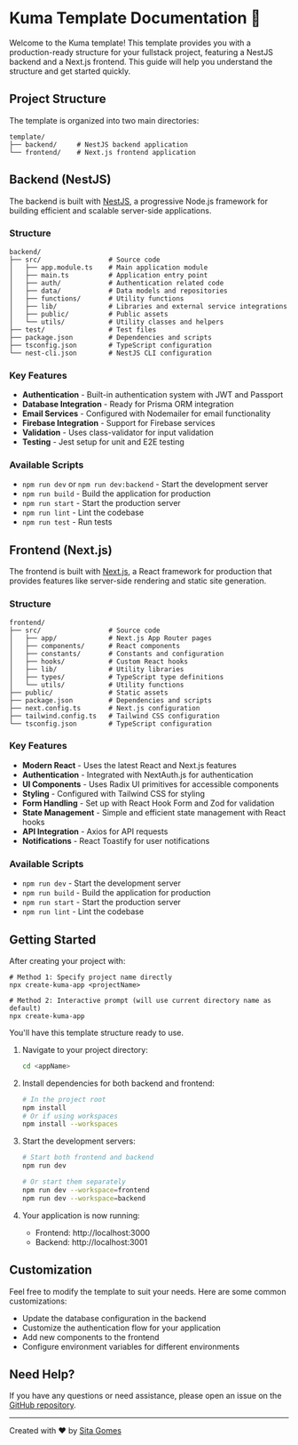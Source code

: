 # Kuma Template Documentation 🐻

Welcome to the Kuma template! This template provides you with a production-ready structure for your fullstack project, featuring a NestJS backend and a Next.js frontend. This guide will help you understand the structure and get started quickly.

## Project Structure

The template is organized into two main directories:

```
template/
├── backend/     # NestJS backend application
└── frontend/    # Next.js frontend application
```

## Backend (NestJS)

The backend is built with [NestJS](https://nestjs.com/), a progressive Node.js framework for building efficient and scalable server-side applications.

### Structure

```
backend/
├── src/                 # Source code
│   ├── app.module.ts    # Main application module
│   ├── main.ts          # Application entry point
│   ├── auth/            # Authentication related code
│   ├── data/            # Data models and repositories
│   ├── functions/       # Utility functions
│   ├── lib/             # Libraries and external service integrations
│   ├── public/          # Public assets
│   └── utils/           # Utility classes and helpers
├── test/                # Test files
├── package.json         # Dependencies and scripts
├── tsconfig.json        # TypeScript configuration
└── nest-cli.json        # NestJS CLI configuration
```

### Key Features

- **Authentication** - Built-in authentication system with JWT and Passport
- **Database Integration** - Ready for Prisma ORM integration
- **Email Services** - Configured with Nodemailer for email functionality
- **Firebase Integration** - Support for Firebase services
- **Validation** - Uses class-validator for input validation
- **Testing** - Jest setup for unit and E2E testing

### Available Scripts

- `npm run dev` or `npm run dev:backend` - Start the development server
- `npm run build` - Build the application for production
- `npm run start` - Start the production server
- `npm run lint` - Lint the codebase
- `npm run test` - Run tests

## Frontend (Next.js)

The frontend is built with [Next.js](https://nextjs.org/), a React framework for production that provides features like server-side rendering and static site generation.

### Structure

```
frontend/
├── src/                 # Source code
│   ├── app/             # Next.js App Router pages
│   ├── components/      # React components
│   ├── constants/       # Constants and configuration
│   ├── hooks/           # Custom React hooks
│   ├── lib/             # Utility libraries
│   ├── types/           # TypeScript type definitions
│   └── utils/           # Utility functions
├── public/              # Static assets
├── package.json         # Dependencies and scripts
├── next.config.ts       # Next.js configuration
├── tailwind.config.ts   # Tailwind CSS configuration
└── tsconfig.json        # TypeScript configuration
```

### Key Features

- **Modern React** - Uses the latest React and Next.js features
- **Authentication** - Integrated with NextAuth.js for authentication
- **UI Components** - Uses Radix UI primitives for accessible components
- **Styling** - Configured with Tailwind CSS for styling
- **Form Handling** - Set up with React Hook Form and Zod for validation
- **State Management** - Simple and efficient state management with React hooks
- **API Integration** - Axios for API requests
- **Notifications** - React Toastify for user notifications

### Available Scripts

- `npm run dev` - Start the development server
- `npm run build` - Build the application for production
- `npm run start` - Start the production server
- `npm run lint` - Lint the codebase

## Getting Started

After creating your project with:

```shell
# Method 1: Specify project name directly
npx create-kuma-app <projectName>

# Method 2: Interactive prompt (will use current directory name as default)
npx create-kuma-app
```

You'll have this template structure ready to use.

1. Navigate to your project directory:

   ```bash
   cd <appName>
   ```

2. Install dependencies for both backend and frontend:

   ```bash
   # In the project root
   npm install
   # Or if using workspaces
   npm install --workspaces
   ```

3. Start the development servers:

   ```bash
   # Start both frontend and backend
   npm run dev

   # Or start them separately
   npm run dev --workspace=frontend
   npm run dev --workspace=backend
   ```

4. Your application is now running:
   - Frontend: http://localhost:3000
   - Backend: http://localhost:3001

## Customization

Feel free to modify the template to suit your needs. Here are some common customizations:

- Update the database configuration in the backend
- Customize the authentication flow for your application
- Add new components to the frontend
- Configure environment variables for different environments

## Need Help?

If you have any questions or need assistance, please open an issue on the [GitHub repository](https://github.com/sitagomes/create-kuma-app).

---

Created with ♥ by [Sita Gomes](https://www.github.com/sitagomes)
